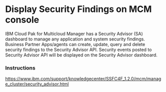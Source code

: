 # Display Security Findings on MCM console
IBM Cloud Pak for Multicloud Manager has a Security Advisor (SA) dashboard to manage any application and system security findings.  Business Partner Apps/agents can create, update, query and delete security findings to the Security Advisor API. Security events posted to Security Advisor API will be displayed on the Security Advisor dashboard.
### Instructions
https://www.ibm.com/support/knowledgecenter/SSFC4F_1.2.0/mcm/manage_cluster/security_advisor.html
